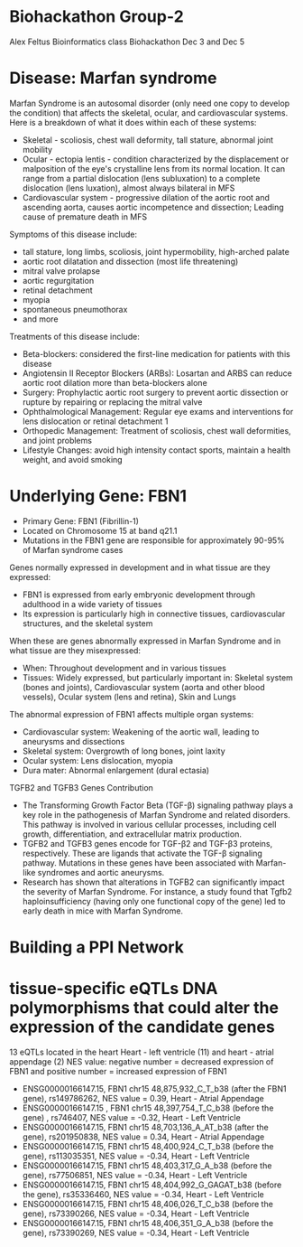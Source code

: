 # Biohackathon Group-2
Alex Feltus Bioinformatics class Biohackathon Dec 3 and Dec 5
# Disease: Marfan syndrome
Marfan Syndrome is an autosomal disorder (only need one copy to develop the condition) that affects the skeletal, ocular, and   cardiovascular systems. Here is a breakdown of what it does within each of these systems:
* Skeletal - scoliosis, chest wall deformity, tall stature, abnormal joint mobility
* Ocular - ectopia lentis - condition characterized by the displacement or malposition of the eye's crystalline lens from its normal location. It can range from a partial dislocation (lens subluxation) to a complete dislocation (lens luxation), almost always bilateral in MFS
* Cardiovascular system - progressive dilation of the aortic root and ascending aorta, causes aortic incompetence and dissection; Leading cause of premature death in MFS

Symptoms of this disease include:
* tall stature, long limbs, scoliosis, joint hypermobility, high-arched palate
* aortic root dilatation and dissection (most life threatening)
* mitral valve prolapse
* aortic regurgitation 
* retinal detachment
* myopia
* spontaneous pneumothorax
* and more

Treatments of this disease include:
* Beta-blockers: considered the first-line medication for patients with this disease
* Angiotensin II Receptor Blockers (ARBs): Losartan and ARBS can reduce aortic root dilation more than beta-blockers alone
* Surgery: Prophylactic aortic root surgery to prevent aortic dissection or rupture by repairing or replacing the mitral valve 
* Ophthalmological Management: Regular eye exams and interventions for lens dislocation or retinal detachment 1
* Orthopedic Management: Treatment of scoliosis, chest wall deformities, and joint problems
* Lifestyle Changes: avoid high intensity contact sports, maintain a health weight, and avoid smoking 


# Underlying Gene: FBN1
* Primary Gene: FBN1 (Fibrillin-1)
* Located on Chromosome 15 at band q21.1
* Mutations in the FBN1 gene are responsible for approximately 90-95% of Marfan syndrome cases

Genes normally expressed in development and in what tissue are they expressed:
* FBN1 is expressed from early embryonic development through adulthood in a wide variety of tissues
* Its expression is particularly high in connective tissues, cardiovascular structures, and the skeletal system

When these are genes abnormally expressed in Marfan Syndrome and in what tissue are they misexpressed:
* When: Throughout development and in various tissues
* Tissues: Widely expressed, but particularly important in: Skeletal system (bones and joints), Cardiovascular system (aorta and other blood vessels), Ocular system (lens and retina), Skin and Lungs

The abnormal expression of FBN1 affects multiple organ systems:
* Cardiovascular system: Weakening of the aortic wall, leading to aneurysms and dissections
* Skeletal system: Overgrowth of long bones, joint laxity
* Ocular system: Lens dislocation, myopia
* Dura mater: Abnormal enlargement (dural ectasia)

TGFB2 and TGFB3 Genes Contribution
* The Transforming Growth Factor Beta (TGF-β) signaling pathway plays a key role in the pathogenesis of Marfan Syndrome and related disorders. This pathway is involved in various cellular processes, including cell growth, differentiation, and extracellular matrix production.
* TGFB2 and TGFB3 genes encode for TGF-β2 and TGF-β3 proteins, respectively. These are ligands that activate the TGF-β signaling pathway. Mutations in these genes have been associated with Marfan-like syndromes and aortic aneurysms.
* Research has shown that alterations in TGFB2 can significantly impact the severity of Marfan Syndrome. For instance, a study found that Tgfb2 haploinsufficiency (having only one functional copy of the gene) led to early death in mice with Marfan Syndrome.

# Building a PPI Network

# tissue-specific eQTLs DNA polymorphisms that could alter the expression of the candidate genes 
13 eQTLs located in the heart
Heart - left ventricle (11) and heart - atrial appendage (2)
NES value: negative number = decreased expression of FBN1 and positive number = increased expression of FBN1 
* ENSG00000166147.15, FBN1 chr15 48,875,932_C_T_b38 (after the FBN1 gene), rs149786262, NES value = 0.39, Heart - Atrial Appendage
* ENSG00000166147.15 , FBN1 chr15 48,397,754_T_C_b38 (before the gene) , rs746407, NES value = -0.32, Heart - Left Ventricle
* ENSG00000166147.15, FBN1 chr15 48,703,136_A_AT_b38 (after the gene), rs201950838, NES value = 0.34, Heart - Atrial Appendage	
* ENSG00000166147.15, FBN1 chr15 48,400,924_C_T_b38 (before the gene), rs113035351, NES value = -0.34, Heart - Left Ventricle	
* ENSG00000166147.15, FBN1 chr15 48,403,317_G_A_b38 (before the gene), rs77506851, NES value =  -0.34, Heart - Left Ventricle	
* ENSG00000166147.15, FBN1 chr15 48,404,992_G_GAGAT_b38 (before the gene), rs35336460, NES value = -0.34, Heart - Left Ventricle	
* ENSG00000166147.15, FBN1 chr15 48,406,026_T_C_b38 (before the gene), rs73390266, NES value = -0.34, Heart - Left Ventricle	
* ENSG00000166147.15, FBN1 chr15 48,406,351_G_A_b38 (before the gene), rs73390269, NES value =  -0.34, Heart - Left Ventricle
